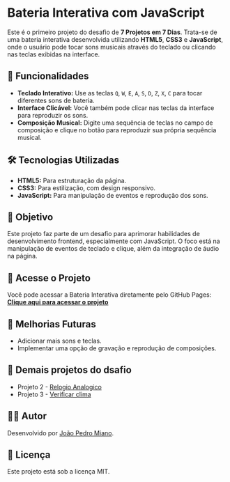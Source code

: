 # Bateria Interativa com JavaScript

Este é o primeiro projeto do desafio de **7 Projetos em 7 Dias**. Trata-se de uma bateria interativa desenvolvida utilizando **HTML5**, **CSS3** e **JavaScript**, onde o usuário pode tocar sons musicais através do teclado ou clicando nas teclas exibidas na interface.

## 🚀 Funcionalidades

- **Teclado Interativo:** Use as teclas `Q`, `W`, `E`, `A`, `S`, `D`, `Z`, `X`, `C` para tocar diferentes sons de bateria.
- **Interface Clicável:** Você também pode clicar nas teclas da interface para reproduzir os sons.
- **Composição Musical:** Digite uma sequência de teclas no campo de composição e clique no botão para reproduzir sua própria sequência musical.

## 🛠️ Tecnologias Utilizadas

- **HTML5:** Para estruturação da página.
- **CSS3:** Para estilização, com design responsivo.
- **JavaScript:** Para manipulação de eventos e reprodução dos sons.

## 🎯 Objetivo

Este projeto faz parte de um desafio para aprimorar habilidades de desenvolvimento frontend, especialmente com JavaScript. O foco está na manipulação de eventos de teclado e clique, além da integração de áudio na página.

## 📂 Acesse o Projeto

Você pode acessar a Bateria Interativa diretamente pelo GitHub Pages:
[**Clique aqui para acessar o projeto**](https://joaomiano.github.io/bateriaJS/)

## 🔧 Melhorias Futuras

- Adicionar mais sons e teclas.
- Implementar uma opção de gravação e reprodução de composições.

## 🔗 Demais projetos do dsafio

- Projeto 2 - [Relogio Analogico](https://github.com/JoaoMiano/RelogioAnalogico)
- Projeto 3 - [Verificar clima](https://joaomiano.github.io/Clima/)

## 👨‍💻 Autor

Desenvolvido por [João Pedro Miano](https://www.linkedin.com/in/joao-miano/).

## 📝 Licença

Este projeto está sob a licença MIT.
